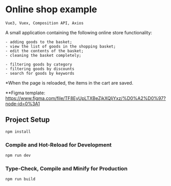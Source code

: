 # Online shop example

    Vue3, Vuex, Composition API, Axios

A small application containing the following online store functionality:

    - adding goods to the basket;
    - view the list of goods in the shopping basket;
    - edit the contents of the basket;
    - cleaning the basket completely;

    - filtering goods by category
    - filtering goods by discounts
    - search for goods by keywords  

*When the page is reloaded, the items in the cart are saved.

**Figma template: https://www.figma.com/file/TF8EyUpLTXBeZjkXQljYxz/%D0%A2%D0%97?node-id=0%3A1


## Project Setup

```sh
npm install
```

### Compile and Hot-Reload for Development

```sh
npm run dev
```

### Type-Check, Compile and Minify for Production

```sh
npm run build
```

